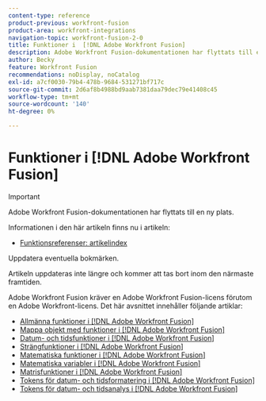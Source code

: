 ```yaml
---
content-type: reference
product-previous: workfront-fusion
product-area: workfront-integrations
navigation-topic: workfront-fusion-2-0
title: Funktioner i  [!DNL Adobe Workfront Fusion]
description: Adobe Workfront Fusion-dokumentationen har flyttats till en ny plats. Den här artikeln har tagits bort, men innehåller en länk till den nya artikeln som innehåller den här funktionen.
author: Becky
feature: Workfront Fusion
recommendations: noDisplay, noCatalog
exl-id: a7cf0030-79b4-478b-9684-531271bf717c
source-git-commit: 2d6af8b4988bd9aab7381daa79dec79e41408c45
workflow-type: tm+mt
source-wordcount: '140'
ht-degree: 0%

---
```


# Funktioner i [!DNL Adobe Workfront Fusion]

>[!IMPORTANT]
>
>Adobe Workfront Fusion-dokumentationen har flyttats till en ny plats.
>
>Informationen i den här artikeln finns nu i artikeln:
>
>* [Funktionsreferenser: artikelindex](https://experienceleague.adobe.com/docs/workfront-fusion/using/references/mapping-panel/functions/functions-toc.html)
>
>Uppdatera eventuella bokmärken.
>
>Artikeln uppdateras inte längre och kommer att tas bort inom den närmaste framtiden.

Adobe Workfront Fusion kräver en Adobe Workfront Fusion-licens förutom en Adobe Workfront-licens.
Det här avsnittet innehåller följande artiklar:

* [Allmänna funktioner i  [!DNL Adobe Workfront Fusion]](../../workfront-fusion/functions/general-functions.md)
* [Mappa objekt med funktioner i  [!DNL Adobe Workfront Fusion]](../../workfront-fusion/functions/map-using-functions.md)
* [Datum- och tidsfunktioner i  [!DNL Adobe Workfront Fusion]](../../workfront-fusion/functions/date-and-time-functions.md)
* [Strängfunktioner i  [!DNL Adobe Workfront Fusion]](../../workfront-fusion/functions/string-functions.md)
* [Matematiska funktioner i  [!DNL Adobe Workfront Fusion]](../../workfront-fusion/functions/math-functions.md)
* [Matematiska variabler i  [!DNL Adobe Workfront Fusion]](../../workfront-fusion/functions/math-variables.md)
* [Matrisfunktioner i  [!DNL Adobe Workfront Fusion]](../../workfront-fusion/functions/array-functions.md)
* [Tokens för datum- och tidsformatering i  [!DNL Adobe Workfront Fusion]](../../workfront-fusion/functions/tokens-for-date-and-time-formatting.md)
* [Tokens för datum- och tidsanalys i  [!DNL Adobe Workfront Fusion]](../../workfront-fusion/functions/tokens-for-date-and-time-parsing.md)
